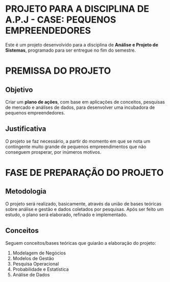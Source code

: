 
# PROJETO PARA A DISCIPLINA DE A.P.J - CASE: PEQUENOS EMPREENDEDORES

Este é um projeto desenvolvido para a disciplina de **Análise e Projeto de Sistemas**, programado para ser entregue no fim do semestre.

# PREMISSA DO PROJETO

## Objetivo

Criar um **plano de ações**, com base em aplicações de conceitos, pesquisas de mercado e análises de dados, para desenvolver uma incubadora de pequenos empreendedores.

## Justificativa

O projeto se faz necessário, a partir do momento em que se nota um contingente muito grande de pequenos empreendimentos que não conseguem prosperar, por inúmeros motivos.

# FASE DE PREPARAÇÃO DO PROJETO

## Metodologia

O projeto será realizado, basicamente, através da união de bases teóricas sobre análise e gestão e dados coletados por pesquisas. Após ser feito um estudo, o plano será elaborado, refinado e implementado.

## Conceitos

Seguem conceitos/bases teóricas que guiarão a elaboração do projeto:

1. Modelagem de Negócios
2. Modelos de Gestão
3. Pesquisa Operacional
4. Probabilidade e Estatística
5. Análise de Dados
